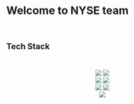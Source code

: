 # Welcome to NYSE team

<br/>

## Tech Stack

<br/>

<p align="center">
     <img src="https://img.shields.io/badge/Next.js-000000?style=flat-square&logo=Next.js&logoColor=white"/>
     <img src="https://img.shields.io/badge/Nest.js-E0234E?style=flat-square&logo=Nestjs&logoColor=white"/>
<br/>
     <img src="https://img.shields.io/badge/MySQL-4479A1?style=flat-square&logo=MySQL&logoColor=white"/>
     <img src="https://img.shields.io/badge/MongoDB-47A248?style=flat-square&logo=MongoDB&logoColor=white"/>
<br/>
     <img src="https://img.shields.io/badge/Docker-2496ED?style=flat-square&logo=Docker&logoColor=white"/>
     <img src="https://img.shields.io/badge/Scikit%20Learn-F7931E?style=flat-square&logo=scikit-learn&logoColor=white"/>
<br/>
     <img src="https://img.shields.io/badge/Amazon%20AWS-232F3E?style=flat-square&logo=Amazon%20AWS&logoColor=white"/>
</p>
